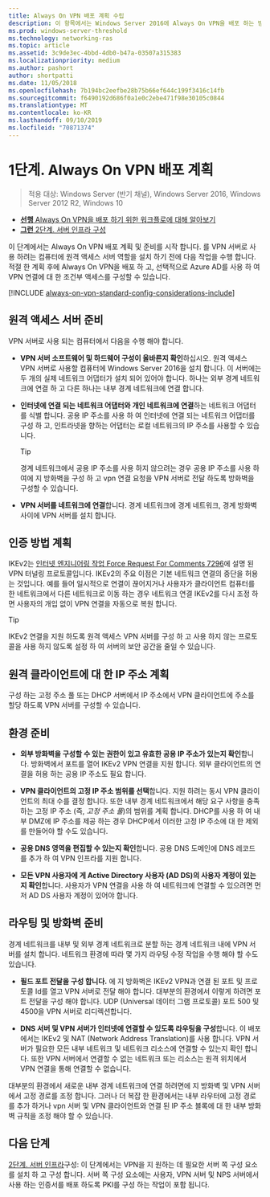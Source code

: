 ```yaml
---
title: Always On VPN 배포 계획 수립
description: 이 항목에서는 Windows Server 2016에 Always On VPN을 배포 하는 방법에 대 한 계획 지침을 제공 합니다.
ms.prod: windows-server-threshold
ms.technology: networking-ras
ms.topic: article
ms.assetid: 3c9de3ec-4bbd-4db0-b47a-03507a315383
ms.localizationpriority: medium
ms.author: pashort
author: shortpatti
ms.date: 11/05/2018
ms.openlocfilehash: 7b194bc2eefbe28b75b66ef644c199f3416c14fb
ms.sourcegitcommit: f6490192d686f0a1e0c2ebe471f98e30105c0844
ms.translationtype: MT
ms.contentlocale: ko-KR
ms.lasthandoff: 09/10/2019
ms.locfileid: "70871374"
---
```

# <a name="step-1-plan-the-always-on-vpn-deployment"></a>1단계. Always On VPN 배포 계획

>적용 대상: Windows Server (반기 채널), Windows Server 2016, Windows Server 2012 R2, Windows 10

- [**선행** Always On VPN을 배포 하기 위한 워크플로에 대해 알아보기](always-on-vpn-deploy-deployment.md)
- [**그런** 2단계. 서버 인프라 구성](vpn-deploy-server-infrastructure.md)

이 단계에서는 Always On VPN 배포 계획 및 준비를 시작 합니다. 를 VPN 서버로 사용 하려는 컴퓨터에 원격 액세스 서버 역할을 설치 하기 전에 다음 작업을 수행 합니다. 적절 한 계획 후에 Always On VPN을 배포 하 고, 선택적으로 Azure AD를 사용 하 여 VPN 연결에 대 한 조건부 액세스를 구성할 수 있습니다.

[!INCLUDE [always-on-vpn-standard-config-considerations-include](../../../includes/always-on-vpn-standard-config-considerations-include.md)]

## <a name="prepare-the-remote-access-server"></a>원격 액세스 서버 준비

VPN 서버로 사용 되는 컴퓨터에서 다음을 수행 해야 합니다.

- **VPN 서버 소프트웨어 및 하드웨어 구성이 올바른지 확인**하십시오. 원격 액세스 VPN 서버로 사용할 컴퓨터에 Windows Server 2016을 설치 합니다. 이 서버에는 두 개의 실제 네트워크 어댑터가 설치 되어 있어야 합니다. 하나는 외부 경계 네트워크에 연결 하 고 다른 하나는 내부 경계 네트워크에 연결 합니다.

- **인터넷에 연결 되는 네트워크 어댑터와 개인 네트워크에 연결**하는 네트워크 어댑터를 식별 합니다. 공용 IP 주소를 사용 하 여 인터넷에 연결 되는 네트워크 어댑터를 구성 하 고, 인트라넷을 향하는 어댑터는 로컬 네트워크의 IP 주소를 사용할 수 있습니다.

    >[!TIP]
    >경계 네트워크에서 공용 IP 주소를 사용 하지 않으려는 경우 공용 IP 주소를 사용 하 여에 지 방화벽을 구성 하 고 vpn 연결 요청을 VPN 서버로 전달 하도록 방화벽을 구성할 수 있습니다.

- **VPN 서버를 네트워크에 연결**합니다. 경계 네트워크에 경계 네트워크, 경계 방화벽 사이에 VPN 서버를 설치 합니다.

## <a name="plan-authentication-methods"></a>인증 방법 계획

IKEv2는 [인터넷 엔지니어링 작업 Force Request For Comments 7296](https://datatracker.ietf.org/doc/rfc7296/)에 설명 된 VPN 터널링 프로토콜입니다. IKEv2의 주요 이점은 기본 네트워크 연결의 중단을 허용는 것입니다. 예를 들어 일시적으로 연결이 끊어지거나 사용자가 클라이언트 컴퓨터를 한 네트워크에서 다른 네트워크로 이동 하는 경우 네트워크 연결 IKEv2를 다시 조정 하면 사용자의 개입 없이 VPN 연결을 자동으로 복원 합니다.

>[!TIP]
>IKEv2 연결을 지원 하도록 원격 액세스 VPN 서버를 구성 하 고 사용 하지 않는 프로토콜을 사용 하지 않도록 설정 하 여 서버의 보안 공간을 줄일 수 있습니다. 

## <a name="plan-ip-addresses-for-remote-clients"></a>원격 클라이언트에 대 한 IP 주소 계획

구성 하는 고정 주소 풀 또는 DHCP 서버에서 IP 주소에서 VPN 클라이언트에 주소를 할당 하도록 VPN 서버를 구성할 수 있습니다. 

## <a name="prepare-the-environment"></a>환경 준비

- **외부 방화벽을 구성할 수 있는 권한이 있고 유효한 공용 IP 주소가 있는지 확인**합니다. 방화벽에서 포트를 열어 IKEv2 VPN 연결을 지원 합니다. 외부 클라이언트의 연결을 허용 하는 공용 IP 주소도 필요 합니다.

- **VPN 클라이언트의 고정 IP 주소 범위를 선택**합니다. 지원 하려는 동시 VPN 클라이언트의 최대 수를 결정 합니다. 또한 내부 경계 네트워크에서 해당 요구 사항을 충족 하는 고정 IP 주소 (즉, *고정 주소 풀*)의 범위를 계획 합니다. DHCP를 사용 하 여 내부 DMZ에 IP 주소를 제공 하는 경우 DHCP에서 이러한 고정 IP 주소에 대 한 제외를 만들어야 할 수도 있습니다.

- **공용 DNS 영역을 편집할 수 있는지 확인**합니다. 공용 DNS 도메인에 DNS 레코드를 추가 하 여 VPN 인프라를 지원 합니다. 

- **모든 VPN 사용자에 게 Active Directory 사용자 (AD DS)의 사용자 계정이 있는지 확인**합니다. 사용자가 VPN 연결을 사용 하 여 네트워크에 연결할 수 있으려면 먼저 AD DS 사용자 계정이 있어야 합니다.

## <a name="prepare-routing-and-firewall"></a>라우팅 및 방화벽 준비 

경계 네트워크를 내부 및 외부 경계 네트워크로 분할 하는 경계 네트워크 내에 VPN 서버를 설치 합니다. 네트워크 환경에 따라 몇 가지 라우팅 수정 작업을 수행 해야 할 수도 있습니다.

- **필드 포트 전달을 구성 합니다.** 에 지 방화벽은 IKEv2 VPN과 연결 된 포트 및 프로토콜 Id를 열고 VPN 서버로 전달 해야 합니다. 대부분의 환경에서 이렇게 하려면 포트 전달을 구성 해야 합니다. UDP (Universal 데이터 그램 프로토콜) 포트 500 및 4500을 VPN 서버로 리디렉션합니다.

- **DNS 서버 및 VPN 서버가 인터넷에 연결할 수 있도록 라우팅을 구성**합니다. 이 배포에서는 IKEv2 및 NAT (Network Address Translation)를 사용 합니다. VPN 서버가 필요한 모든 내부 네트워크 및 네트워크 리소스에 연결할 수 있는지 확인 합니다. 또한 VPN 서버에서 연결할 수 없는 네트워크 또는 리소스는 원격 위치에서 VPN 연결을 통해 연결할 수 없습니다.

대부분의 환경에서 새로운 내부 경계 네트워크에 연결 하려면에 지 방화벽 및 VPN 서버에서 고정 경로를 조정 합니다. 그러나 더 복잡 한 환경에서는 내부 라우터에 고정 경로를 추가 하거나 vpn 서버 및 VPN 클라이언트와 연결 된 IP 주소 블록에 대 한 내부 방화벽 규칙을 조정 해야 할 수 있습니다.

## <a name="next-steps"></a>다음 단계

[2단계. 서버 인프라](vpn-deploy-server-infrastructure.md)구성: 이 단계에서는 VPN을 지 원하는 데 필요한 서버 쪽 구성 요소를 설치 하 고 구성 합니다. 서버 쪽 구성 요소에는 사용자, VPN 서버 및 NPS 서버에서 사용 하는 인증서를 배포 하도록 PKI를 구성 하는 작업이 포함 됩니다.